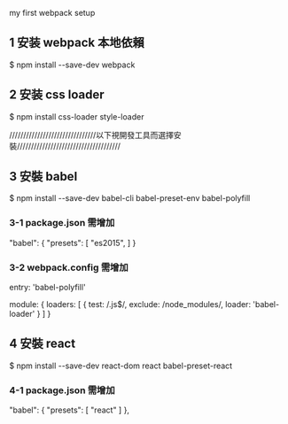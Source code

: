 my first webpack setup

## 1 安装 webpack 本地依賴
$ npm install --save-dev webpack

## 2 安装 css loader
$ npm install css-loader style-loader





///////////////////////////////以下視開發工具而選擇安裝/////////////////////////////////////

## 3 安裝 babel
$ npm install --save-dev babel-cli babel-preset-env babel-polyfill

### 3-1 package.json 需增加
"babel": {
  "presets": [
    "es2015",
  ]
}

### 3-2 webpack.config 需增加
entry: 'babel-polyfill'

module: {
  loaders: [
    {
      test: /\.js$/,
      exclude: /node_modules/,
      loader: 'babel-loader'
    }
  ]
}

## 4 安裝 react
$ npm install --save-dev react-dom react babel-preset-react

### 4-1 package.json 需增加
"babel": {
  "presets": [
    "react"
  ]
},
